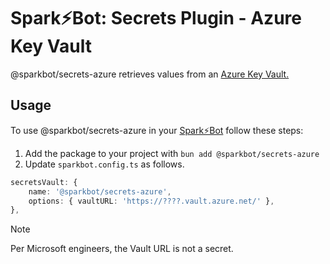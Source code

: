# Spark⚡️Bot: Secrets Plugin - Azure Key Vault

@sparkbot/secrets-azure retrieves values from an [Azure Key Vault.](https://azure.microsoft.com/en-us/products/key-vault)

## Usage

To use @sparkbot/secrets-azure in your [Spark⚡️Bot](https://github.com/SparkBotDev/SparkBot#readme) follow these steps:

1. Add the package to your project with `bun add @sparkbot/secrets-azure`
1. Update `sparkbot.config.ts` as follows.

```ts
secretsVault: {
	name: '@sparkbot/secrets-azure',
	options: { vaultURL: 'https://????.vault.azure.net/' },
},
```

> [!NOTE]
> Per Microsoft engineers, the Vault URL is not a secret.
